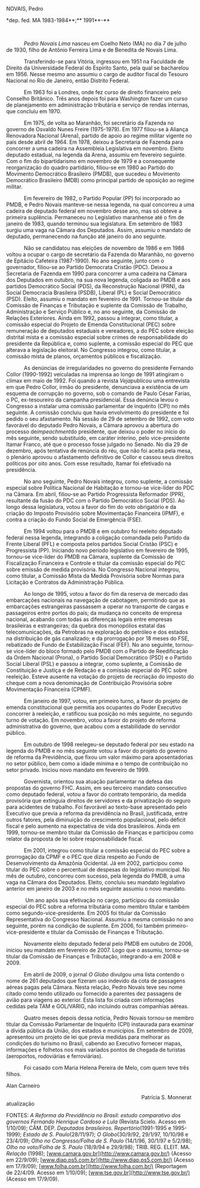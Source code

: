 NOVAIS, Pedro

\*dep. fed. MA 1983-1984**;** 1991**-**

           

            *Pedro Novais Lima* nasceu em Coelho Neto (MA) no dia 7 de
julho de 1930, filho de Antônio Ferreira Lima e de Benedita de Novais
Lima.

            Transferindo-se para Vitória, ingressou em 1951 na Faculdade
de Direito da Universidade Federal do Espírito Santo, pela qual se
bacharelou em 1956. Nesse mesmo ano assumiu o cargo de auditor fiscal do
Tesouro Nacional no Rio de Janeiro, então Distrito Federal.

            Em 1963 foi a Londres, onde fez curso de direito financeiro
pelo Conselho Britânico. Três anos depois foi para Washington fazer um
curso de planejamento em administração tributária e serviço de rendas
internas, que concluiu em 1970.

            Em 1975, de volta ao Maranhão, foi secretário da Fazenda no
governo de Osvaldo Nunes Freire (1975-1979). Em 1977 filiou-se à Aliança
Renovadora Nacional (Arena), partido de apoio ao regime militar vigente
no país desde abril de 1964. Em 1978, deixou a Secretaria de Fazenda
para concorrer a uma cadeira na Assembleia Legislativa em novembro.
Eleito deputado estadual, na legenda da Arena, assumiu em fevereiro
seguinte. Com o fim do bipartidarismo em novembro de 1979 e a
consequente reorganização do quadro partidário, filiou-se em 1980 ao
Partido do Movimento Democrático Brasileiro (PMDB), que sucedeu o
Movimento Democrático Brasileiro (MDB) como principal partido de
oposição ao regime militar.

            Em fevereiro de 1982, o Partido Popular (PP) foi incorporado
ao PMDB, e Pedro Novais manteve-se nessa legenda, na qual concorreu a
uma cadeira de deputado federal em novembro desse ano, mas só obteve a
primeira suplência. Permaneceu no Legislativo maranhense até o fim de
janeiro de 1983, quando terminou sua legislatura. Em setembro de 1983
surgiu uma vaga na Câmara dos Deputados. Assim, assumiu o mandato de
deputado, permanecendo na função até janeiro do ano seguinte. 

            Não se candidatou nas eleições de novembro de 1986 e em 1988
voltou a ocupar o cargo de secretário da Fazenda do Maranhão, no governo
de Epitácio Cafeteira (1987-1990). No ano seguinte, junto com o
governador, filiou-se ao Partido Democrata Cristão (PDC). Deixou a
Secretaria de Fazenda em 1990 para concorrer a uma cadeira na Câmara dos
Deputados em outubro, na sua nova legenda, coligada ao PMDB e aos
partidos Democrático Social (PDS), da Reconstrução Nacional (PRN), da
Social Democracia Brasileira (PSDB), Liberal (PL) e Social Democrático
(PSD). Eleito, assumiu o mandato em fevereiro de 1991. Tornou-se titular
da Comissão de Finanças e Tributação e suplente da Comissão de Trabalho,
Administração e Serviço Público e, no ano seguinte, da Comissão de
Relações Exteriores. Ainda em 1992, passou a integrar, como titular, a
comissão especial do Projeto de Emenda Constitucional (PEC) sobre
remuneração de deputados estaduais e vereadores, a do PEC sobre eleição
distrital mista e a comissão especial sobre crimes de responsabilidade
do presidente da República e, como suplente, a comissão especial do PEC
que alterava a legislação eleitoral. No Congresso integrou, como
titular, a comissão mista de planos, orçamentos públicos e fiscalização.

            As denúncias de irregularidades no governo do presidente
Fernando Collor (1990-1992) veiculadas na imprensa ao longo de 1991
atingiram o clímax em maio de 1992. Foi quando a revista *Veja*publicou
uma entrevista em que Pedro Collor, irmão do presidente, denunciava a
existência de um esquema de corrupção no governo, sob o comando de Paulo
César Farias, o PC, ex-tesoureiro da campanha presidencial. Essa
denúncia levou o Congresso a instalar uma comissão parlamentar de
inquérito (CPI) no mês seguinte. A comissão concluiu que havia
envolvimento do presidente e foi pedido o seu afastamento. Na sessão de
29 de setembro de 1992, com voto favorável do deputado Pedro Novais, a
Câmara aprovou a abertura do processo de*impeachment*do presidente, que
deixou o poder no início do mês seguinte, sendo substituído, em caráter
interino, pelo vice-presidente Itamar Franco, até que o processo fosse
julgado no Senado. No dia 29 de dezembro, após tentativa de renúncia do
réu, que não foi aceita pela mesa, o plenário aprovou o afastamento
definitivo de Collor e cassou seus direitos políticos por oito anos. Com
esse resultado, Itamar foi efetivado na presidência.

            No ano seguinte, Pedro Novais integrou, como suplente, a
comissão especial sobre Política Nacional de Habitação e tornou-se
vice-líder do PDC na Câmara. Em abril, filiou-se ao Partido Progressista
Reformador (PPR), resultante da fusão do PDC com o Partido Democrático
Social (PDS). Ao longo dessa legislatura, votou a favor do fim do voto
obrigatório e da criação do Imposto Provisório sobre Movimentação
Financeira (IPMF), e contra a criação do Fundo Social de Emergência
(FSE).

            Em 1994 voltou para o PMDB e em outubro foi reeleito
deputado federal nessa legenda, integrando a coligação comandada pelo
Partido da Frente Liberal (PFL) e composta pelos partidos Social Cristão
(PSC) e Progressista (PP). Iniciando novo período legislativo em
fevereiro de 1995, tornou-se vice-líder do PMDB na Câmara, suplente da
Comissão de Fiscalização Financeira e Controle e titular da comissão
especial do PEC sobre emissão de medida provisória. No Congresso
Nacional integrou, como titular, a Comissão Mista da Medida Provisória
sobre Normas para Licitação e Contratos da Administração Pública.

            Ao longo de 1995, votou a favor do fim da reserva de mercado
das embarcações nacionais na navegação de cabotagem, permitindo que as
embarcações estrangeiras passassem a operar no transporte de cargas e
passageiros entre portos do país; da mudança no conceito de empresa
nacional, acabando com todas as diferenças legais entre empresas
brasileiras e estrangeiras; da quebra dos monopólios estatal das
telecomunicações, da Petrobras na exploração do petróleo e dos estados
na distribuição de gás canalizado; e da prorrogação por 18 meses do FSE,
rebatizado de Fundo de Estabilização Fiscal (FEF). No ano seguinte,
tornou-se vice-líder do bloco formado pelo PMDB com o Partido de
Reedificação da Ordem Nacional (Prona), o Partido Social Democrático
(PSD) e o Partido Social Liberal (PSL) e passou a integrar, como
suplente, a Comissão de Constituição e Justiça e de Redação e a comissão
especial do PEC sobre reeleição. Esteve ausente na votação do projeto de
recriação do imposto do cheque com a nova denominação de Contribuição
Provisória sobre Movimentação Financeira (CPMF).

            Em janeiro de 1997, votou, em primeiro turno, a favor do
projeto de emenda constitucional que permitia aos ocupantes do Poder
Executivo concorrer à reeleição, e ratificou sua posição no mês
seguinte, no segundo turno de votação. Em novembro, votou a favor do
projeto de reforma administrativa do governo, que acabou com a
estabilidade do servidor público.

            Em outubro de 1998 reelegeu-se deputado federal por seu
estado na legenda do PMDB e no mês seguinte votou a favor do projeto do
governo de reforma da Previdência, que fixou um valor máximo para
aposentadorias no setor público, bem como a idade mínima e o tempo de
contribuição no setor privado. Iniciou novo mandato em fevereiro de
1999.

            Governista, orientou sua atuação parlamentar na defesa das
propostas do governo FHC. Assim, em seu terceiro mandato consecutivo
como deputado federal, votou a favor do contrato temporário, da medida
provisória que extinguia direitos de servidores e da privatização do
seguro para acidentes de trabalho. Foi favorável ao texto-base
apresentado pelo Executivo que previa a reforma da previdência no
Brasil, justificada, entre outros fatores, pela diminuição do
crescimento populacional, pelo déficit fiscal e pelo aumento na
expectativa de vida dos brasileiros. Ainda em 1999, tornou-se membro
titular da Comissão de Finanças e participou como relator da proposta de
lei sobre responsabilidade fiscal.

            Em 2001, integrou como titular a comissão especial do PEC
sobre a prorrogação da CPMF e o PEC que dizia respeito ao Fundo de
Desenvolvimento da Amazônia Ocidental. Já em 2002, participou como
titular do PEC sobre o percentual de despesas do legislativo municipal.
No mês de outubro, concorreu com sucesso, pela legenda do PMDB, a uma
vaga na Câmara dos Deputados. Eleito, concluiu seu mandato legislativo
anterior em janeiro de 2003 e no mês seguinte assumiu o novo mandato. 

             Um ano após sua efetivação no cargo, participou da comissão
especial do PEC sobre a reforma tributária como membro titular e também
como segundo-vice-presidente. Em 2005 foi titular da Comissão
Representativa do Congresso Nacional. Assumiu a mesma comissão no ano
seguinte, porém na condição de suplente. Em 2006, foi também
primeiro-vice-presidente e titular da Comissão de Finanças e Tributação.

            Novamente eleito deputado federal pelo PMDB em outubro de
2006, iniciou seu mandato em fevereiro de 2007. Logo que o assumiu,
tornou-se titular da Comissão de Finanças e Tributação, integrando-a em
2008 e 2009.

            Em abril de 2009, o jornal *O Globo* divulgou uma lista
contendo o nome de 261 deputados que fizeram uso indevido da cota de
passagens aéreas pagas pela Câmara. Nesta relação, Pedro Novais teve seu
nome citado como tendo utilizado ou fornecido a parentes dez passagens
de avião para viagens ao exterior. Esta lista foi criada com informações
cedidas pela TAM e GOL/VARIG, não incluindo outras companhias aéreas.

            Quatro meses depois dessa notícia, Pedro Novais tornou-se
membro titular da Comissão Parlamentar de Inquérito (CPI) instaurada
para examinar a dívida pública da União, dos estados e municípios. Em
setembro de 2009, apresentou um projeto de lei que previa medidas para
melhorar as condições do turismo no Brasil, cabendo ao Executivo
fornecer mapas, informações e folhetos nos mais variados pontos de
chegada de turistas (aeroportos, rodoviárias e ferroviárias).

            Foi casado com Maria Helena Pereira de Melo, com quem teve
três filhos.

Alan Carneiro

                                                                                           
Patrícia S. Monnerat atualização

FONTES: *A Reforma da Previdência no Brasil: estudo comparativo dos
governos Fernando Henrique Cardoso e Lula* (Revista Scielo. Acesso em
1/10/09); CÂM. DEP. *Deputados brasileiros. Repertório*(1991-1995 e
1995-1999); *Estado de S. Paulo*(28/11/97); *O Globo*(30/9/92, 29/1/97,
10/10/98 e 23/4/09); *Olho no Congresso/Folha de S. Paulo* (14/1/96,
30/1/97 e 5/2/98); *Olho no voto/Folha de S. Paulo* (18/9/94 e 29/9/98);
TRIB. REG. ELEIT. MA. *Relação* (1998);
[www.camara.gov.br](http://www.camara.gov.br/) (Acesso em 22/9/09);
[www.diap.ps5.com.br](http://www.diap.ps5.com.br/) (Acesso em 17/9/09);
[www.folha.com.br](http://www.folha.com.br/) (Reportagem de 22/4/09.
Acesso em 1/10/09); [www.tse.gov.br](http://www.tse.gov.br/) (Acesso em
17/9/09).

 

 
